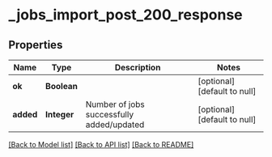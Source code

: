 # _jobs_import_post_200_response
## Properties

| Name | Type | Description | Notes |
|------------ | ------------- | ------------- | -------------|
| **ok** | **Boolean** |  | [optional] [default to null] |
| **added** | **Integer** | Number of jobs successfully added/updated | [optional] [default to null] |

[[Back to Model list]](../README.md#documentation-for-models) [[Back to API list]](../README.md#documentation-for-api-endpoints) [[Back to README]](../README.md)

